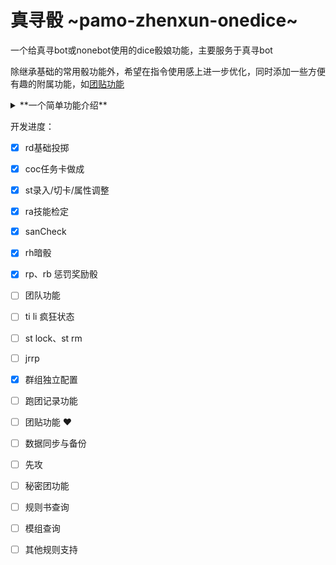 # 真寻骰 ~pamo-zhenxun-onedice~
一个给真寻bot或nonebot使用的dice骰娘功能，主要服务于真寻bot

除继承基础的常用骰功能外，希望在指令使用感上进一步优化，同时添加一些方便有趣的附属功能，如[团贴功能](#fun_notice)


<details>
   <summary>**一个简单功能介绍**</summary>
   <p>
         
**一个简单功能介绍**

- **基础roll点** ~rd~

  即最基础也是最简单的dice指令，默认为1d100，如果群内设置了默认骰，如20，则默认为1d20。同时支持附加表达式的简单计算，如：.rd20+1d3 | .r3d6*5 | .r2d6+6

  > "d"是什么意思？ d即是 dice的意思，如1d100就是roll 1次100面骰

  

- **人物卡做成** ~make~

  目前仅实现了coc7th的人物卡做成，指令格式如 .coc | .coc5 ，后面跟数字即是做成n次

  未来预期实现支持dnd、coc5th、coc幼年调查员做成或其他规则

  

- **人物卡操作** ~st~

  同样为人物卡相关的操作指令，包括录入、切换、更新、属性调整 、卡锁定、卡删除、查看当前角色卡的详细信息、查看当前角色卡的特定属性、查看已创建的角色卡列表

  - 角色卡录入

  支持目前coc7th主流xls半自动卡导出的如这样的格式进行角色卡的录入，注意必须为[角色名-属性]的形式哦。

  ```
  .st鹿诗瑶-力量45str45敏捷50dex50意志50pow50体质50con50外貌75app75教育75edu75体型35siz35智力70灵感70int70san50san值50理智50理智值50幸运80运气80mp10魔法10hp8体力8会计5人类学1估价5考古学1魅惑15攀爬20计算机70计算机使用70电脑70信用30信誉30信用评级30克苏鲁0克苏鲁神话0cm0乔装5闪避25汽车20驾驶20汽车驾驶20电气维修10电子学1话术5斗殴60手枪20急救40历史5恐吓15跳跃20母语75法律45图书馆60图书馆使用60聆听50开锁1撬锁1锁匠1机械维修10医学1博物学35自然学35领航10导航10神秘学5重型操作1重型机械1操作重型机械1重型1说服65精神分析1心理学50骑术5妙手10侦查50潜行20生存10游泳20投掷20追踪55驯兽5潜水1爆破1读唇1催眠1炮术1
  ```

  - **属性调整**

  `指令格式：.st 力量+20 .st智力-100`

  使用该指令需先录入角色卡

  - **角色卡切换** 

  `指令格式： .st 角色名` 

  进行角色卡切换，如在群聊中锁定了人物卡，则需要先解锁才可以切换，注意这里的切换为全局切换（如果想要不同的群使用不同的卡则需要用到角色卡锁定功能）。

  - **查看已创建的角色卡列表**

  `指令格式： .st list`

  - **查看当前角色卡的详细信息**

  `指令格式：.st show `

  该指令会返回包括角色名、id、全部属性在内的详细json信息

  - **查看当前角色卡的特定属性**

  `指令格式： .st show 属性名`

  

  TODO： 角色卡锁定与删除

  

- **进阶检定** ~rh/ra/sc/rb/rp~

  分别为：暗骰、属性/技能检定、san check、惩罚骰、奖励骰

  - **暗骰**

  即经典的暗骰检定，支持如rd一样的表达式，该指令必须于群聊中使用。效果：在使用后会通知群聊进行了暗骰检定，同时发送检定结果到检定人的私聊窗口。

  - **属性/技能检定**

  `指令格式：.ra灵感 | .ra 摸鱼50 | .ra技能名+2d3`

  使用该指令需先录入角色卡，否则默认属性值为0，支持临时输入属性值，支持附加表达式的简单计算。

  同时会根据当前的房规进行检定结果判断

  默认房规：当值小于50时，1大成功，98-100大失败；大于50时，1-3大成功，100大失败

  该检定会计入检定统计次数，之后就可以看到自己roll出过多少大失败啦！

  <u>当然也可以根据计算的数字由kp自行判断结果</u>

  

  TODO：其他的预置房规支持

  - **san值检定**

  `指令格式：.sc 0/1 | .sc1/1d2 | .sc1d3/2d4`

  使用该指令需先录入角色卡。该指令必须包括成功减少值与失败减少值。

  说明：san值检定，对灵感进行检定，如成功则减少 “/” 前面的值，失败减少后面的值，在进行检定后会自动对san属性进行相关的减值，记得在使用前一定一定要检查当前使用的卡是否正确哦！

  - **惩罚骰、奖励骰**

  `指令格式：.rb | .rp2`

  默认检定为coc规则的检定，可切换为dnd模式或其他规则

  指令后只能跟随1位数字，表示拥有n个惩罚骰/奖励骰，并进行相关计算

  

  TODO：支持dnd模式或其他规则

  

- **疯狂状态** ~ti/li~

  **未完成**

  即抽取随机的疯狂症状，虽然目前还没有这个指令，但kp可以自行去规则书抽。

  

- team

  **未完成**

  队伍相关的指令，包括：

  - team

  查看团队列表

  - team clear/clr/cls 

  清空队伍

  - team call 

  一键呼叫队伍全体成员

  - team add/rm 

  添加到队伍/从队伍删除

  - team 属性调整

  调整成员角色卡卡属性

  - team lock 

  队伍内一键全体角色卡上锁

  

- **今日人品** ~jrrp~

  **未完成**

  查看今天的随机人品值，不知道大家为什么都喜欢这个。

  

- **群组独立配置** ~dice set~

  

- **跑团记录** ~log~

  **未完成**

  

- <span id="fun_notice">**团贴功能**</span> ~notice~

  **未完成**

  介绍：为避免广告、诈骗、危险或垃圾消息群发，发布团贴需要审核kp身份，可以使用积分/真寻的金币/jrrp等来发布团贴，帖子会扩散到全部开启了团贴功能的群聊

  

- **先攻** ~rw~

  **未完成**

  

- **秘密团** ~secret~

  **未完成**

  秘密团相关指令，包括：设置自己为kp、加入ob队列......
  </p>
</details>

















开发进度：

- [x] rd基础投掷
- [x] coc任务卡做成
- [x] st录入/切卡/属性调整
- [x] ra技能检定
- [x] sanCheck
- [x] rh暗骰
- [x] rp、rb 惩罚奖励骰
- [ ] 团队功能
- [ ] ti li 疯狂状态
- [ ] st lock、st rm
- [ ] jrrp
- [x] 群组独立配置
- [ ] 跑团记录功能
- [ ] 团贴功能 ❤
- [ ] 数据同步与备份
- [ ] 先攻
- [ ] 秘密团功能
- [ ] 规则书查询
- [ ] 模组查询
- [ ] 其他规则支持

